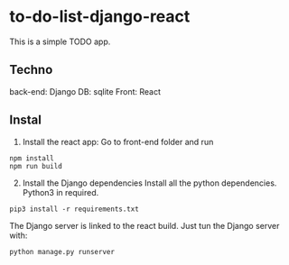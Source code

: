 # to-do-list-django-react
This is a simple TODO app.

## Techno
back-end: Django
DB: sqlite
Front: React

## Instal

1. Install the react app:
Go to front-end folder and run

```shell
npm install
npm run build
```

2. Install the Django dependencies
Install all the python dependencies. Python3 in required.
```shell
pip3 install -r requirements.txt
```

The Django server is linked to the react build. Just tun the Django server with:
```shell
python manage.py runserver
```